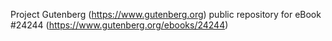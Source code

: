 Project Gutenberg (https://www.gutenberg.org) public repository for eBook #24244 (https://www.gutenberg.org/ebooks/24244)
